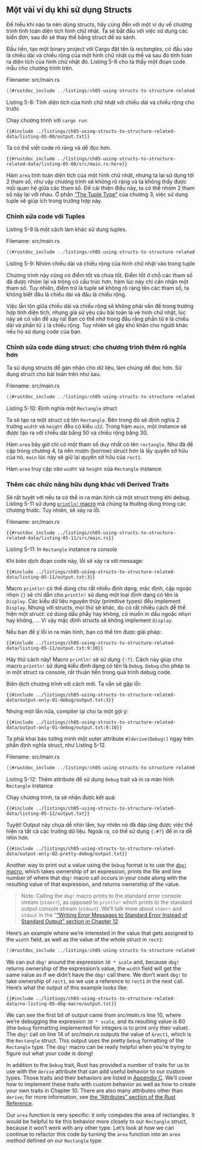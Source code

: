 ## Một vài ví dụ khi sử dụng Structs

Để hiểu khi nào ta nên dùng structs, hãy cùng đến với một ví dụ về chương trình tình toán diện tích hình chữ nhật. Ta sẽ bắt đầu với việc sử dụng các biến đơn, sau đó sẽ thay thế bằng struct để so sánh.

Đầu tiền, tạo một binary project với Cargo đặt tên là *rectangles*, có đầu vào là chiều dài và chiều rộng của một hình chữ nhật cụ thể và sau đó tính toán ra diện tích của hình chữ nhật đó. Listing 5-8 cho ta thấy một đoạn code mẫu cho chương trình trên.

<span class="filename">Filename: src/main.rs</span>

```rust
{{#rustdoc_include ../listings/ch05-using-structs-to-structure-related-data/listing-05-08/src/main.rs:all}}
```

<span class="caption">Listing 5-8: Tính diện tích của hình chữ nhật với chiều dài và chiều rộng cho trước</span>

Chạy chương trình với `cargo run`:

```console
{{#include ../listings/ch05-using-structs-to-structure-related-data/listing-05-08/output.txt}}
```

Ta có thể viết code rõ ràng và dễ đọc hơn.

```rust,ignore
{{#rustdoc_include ../listings/ch05-using-structs-to-structure-related-data/listing-05-08/src/main.rs:here}}
```

Hàm `area` tính toán diện tích của một hình chữ nhật, nhưng ta lại sử dụng tới 2 tham số, như vậy chương trình sẽ không rõ ràng và ta không thấy được mối quan hệ giữa các tham số. Để cải thiện điều này, ta có thể nhóm 2 tham số này lại với nhau. Ở phần [“The Tuple Type”][the-tuple-type]<!-- ignore --> của chương 3, việc sử dụng tuple sẽ giúp ích trong trường hợp này.
### Chỉnh sửa code với Tuples

Listing 5-9 là một cách làm khác sử dụng tuples.

<span class="filename">Filename: src/main.rs</span>

```rust
{{#rustdoc_include ../listings/ch05-using-structs-to-structure-related-data/listing-05-09/src/main.rs}}
```

<span class="caption">Listing 5-9: Nhóm chiều dài và chiều rộng của hình chữ nhật vào trong tuple</span>

Chương trình này cũng có điểm tốt và chưa tốt. Điểm tốt ở chỗ các tham số đã được nhóm lại và trông có cấu trúc hơn, hàm lúc này chỉ cần nhận một tham số. Tuy nhiên, điểm trừ là tuple sẽ không rõ ràng tên các tham số, ta không biết đâu là chiều dài và đâu là chiều rộng.

Việc lẫn lộn giữa chiều dài và chiều rộng sẽ không phải vấn đề trong trường hợp tính diện tích, nhưng giả sử yêu cầu bài toán là vẽ hình chữ nhật, lúc này sẽ có vấn đề xảy ra! Bạn có thể nhớ trong đầu rằng phần tử `0` là chiều dài và phần tử `1` là chiều rộng. Tuy nhiên sẽ gây khó khăn cho người khác nếu họ sử dụng code của bạn.

### Chỉnh sửa code dùng struct: cho chương trình thêm rõ nghĩa hơn

Ta sử dụng structs để gán nhãn cho dữ liệu, làm chúng dễ đọc hơn. Sử dụng struct cho bài toán trên như sau.

<span class="filename">Filename: src/main.rs</span>

```rust
{{#rustdoc_include ../listings/ch05-using-structs-to-structure-related-data/listing-05-10/src/main.rs}}
```

<span class="caption">Listing 5-10: Định nghĩa một `Rectangle` struct</span>

Ta sẽ tạo ra một struct có tên `Rectangle`. Bên trong đó sẽ định nghĩa 2 trường `width` và `height` đều có kiểu `u32`. Trong hàm `main`, một instance sẽ được tạo ra với chiều dài bằng 50 và chiều rộng bằng 30.

Hàm `area` bây giờ chỉ có một tham số duy nhất có tên `rectangle`. Như đã đề cập trong chương 4, ta nên mượn (borrow) struct hơn là lấy quyền sở hữu của nó, `main` lúc này sẽ giữ lại quyền sở hữu của `rect1`.

Hàm `area` truy cập vào `widht` và `height` của `Rectangle` instance. 
### Thêm các chức năng hữu dụng khác với Derived Traits

Sẽ rất tuyệt với nếu ta có thể in ra màn hình cả một struct trong khi debug. Listing 5-11 sử dụng [`println!` macro][println]<!-- ignore --> mà chúng ta thường dùng trong các chương trước. Tuy nhiên, sẽ xảy ra lỗi.

<span class="filename">Filename: src/main.rs</span>

```rust,ignore,does_not_compile
{{#rustdoc_include ../listings/ch05-using-structs-to-structure-related-data/listing-05-11/src/main.rs}}
```

<span class="caption">Listing 5-11: In `Rectangle` instance ra console</span>

Khi biên dịch đoạn code này, lỗi sẽ xảy ra với message:

```text
{{#include ../listings/ch05-using-structs-to-structure-related-data/listing-05-11/output.txt:3}}
```

Macro `println!` có thể dùng cho rất nhiều định dạng, mặc định, cặp ngoặc nhọn `{}` sẽ chỉ dẫn cho `println!` sử dụng một loại định dạng có tên là `Display`. Các kiểu dữ liệu nguyên thủy (primitive types) đều implement `Display`. Nhưng với structs, mọi thứ sẽ khác, do có rất nhiều cách để thể hiện một struct: có dùng dấu phẩy hay không, có muốn in dấu ngoặc nhọn hay không, ... Vì vậy mặc định structs sẽ không implement `Display`.

Nếu bạn để ý lỗi in ra màn hình, bạn có thể tìm được giải pháp:

```text
{{#include ../listings/ch05-using-structs-to-structure-related-data/listing-05-11/output.txt:9:10}}
```

Hãy thử cách này! Macro `println!` sẽ sử dụng `{:?}`. Cách này giúp cho macro `println!` sử dụng kiểu định dạng có tên là `Debug`. `Debug` cho phép ta in một struct ra console, rất thuận tiền trong quá trình debug code.

Biên dịch chương trình với cách mới. Ta vẫn sẽ gặp lỗi:

```text
{{#include ../listings/ch05-using-structs-to-structure-related-data/output-only-01-debug/output.txt:3}}
```

Nhưng một lần nữa, compiler lại cho ta một gợi ý:

```text
{{#include ../listings/ch05-using-structs-to-structure-related-data/output-only-01-debug/output.txt:9:10}}
```

Ta phải khai báo tường minh một outer attribute `#[derive(Debug)]` ngay trên phần định nghĩa struct, như Listing 5-12.

<span class="filename">Filename: src/main.rs</span>

```rust
{{#rustdoc_include ../listings/ch05-using-structs-to-structure-related-data/listing-05-12/src/main.rs}}
```

<span class="caption">Listing 5-12: Thêm attribute để sử dụng `Debug` trait và in ra màn hình `Rectangle` instance</span>

Chạy chương trình, ta sẽ nhận được kết quả:

```console
{{#include ../listings/ch05-using-structs-to-structure-related-data/listing-05-12/output.txt}}
```

Tuyệt! Output này chưa dễ nhìn lắm, tuy nhiên nó đã đáp ứng được việc thể hiện ra tất cả các trường dữ liệu. Ngoài ra, có thể sử dụng `{:#?}` để in ra dễ nhìn hơn.

```console
{{#include ../listings/ch05-using-structs-to-structure-related-data/output-only-02-pretty-debug/output.txt}}
```

Another way to print out a value using the `Debug` format is to use the [`dbg!`
macro][dbg]<!-- ignore -->, which takes ownership of an expression, prints the
file and line number of where that `dbg!` macro call occurs in your code along
with the resulting value of that expression, and returns ownership of the value.

> Note: Calling the `dbg!` macro prints to the standard error console stream
> (`stderr`), as opposed to `println!` which prints to the standard output
> console stream (`stdout`). We’ll talk more about `stderr` and `stdout` in the
> “[“Writing Error Messages to Standard Error Instead of Standard
> Output” section in Chapter 12][err]<!-- ignore -->.

Here’s an example where we’re interested in the value that gets assigned to the
`width` field, as well as the value of the whole struct in `rect1`:

```rust
{{#rustdoc_include ../listings/ch05-using-structs-to-structure-related-data/no-listing-05-dbg-macro/src/main.rs}}
```

We can put `dbg!` around the expression `30 * scale` and, because `dbg!`
returns ownership of the expression’s value, the `width` field will get the
same value as if we didn’t have the `dbg!` call there. We don’t want `dbg!` to
take ownership of `rect1`, so we use a reference to `rect1` in the next call.
Here’s what the output of this example looks like:

```console
{{#include ../listings/ch05-using-structs-to-structure-related-data/no-listing-05-dbg-macro/output.txt}}
```

We can see the first bit of output came from *src/main.rs* line 10, where we’re
debugging the expression `30 * scale`, and its resulting value is 60 (the
`Debug` formatting implemented for integers is to print only their value). The
`dbg!` call on line 14 of *src/main.rs* outputs the value of `&rect1`, which is
the `Rectangle` struct. This output uses the pretty `Debug` formatting of the
`Rectangle` type. The `dbg!` macro can be really helpful when you’re trying to
figure out what your code is doing!

In addition to the `Debug` trait, Rust has provided a number of traits for us
to use with the `derive` attribute that can add useful behavior to our custom
types. Those traits and their behaviors are listed in [Appendix C][app-c]<!--
ignore -->. We’ll cover how to implement these traits with custom behavior as
well as how to create your own traits in Chapter 10. There are also many
attributes other than `derive`; for more information, see [the “Attributes”
section of the Rust Reference][attributes].

Our `area` function is very specific: it only computes the area of rectangles.
It would be helpful to tie this behavior more closely to our `Rectangle`
struct, because it won’t work with any other type. Let’s look at how we can
continue to refactor this code by turning the `area` function into an `area`
*method* defined on our `Rectangle` type.

[the-tuple-type]: ch03-02-data-types.html#the-tuple-type
[app-c]: appendix-03-derivable-traits.md
[println]: ../std/macro.println.html
[dbg]: ../std/macro.dbg.html
[err]: ch12-06-writing-to-stderr-instead-of-stdout.html
[attributes]: ../reference/attributes.html
